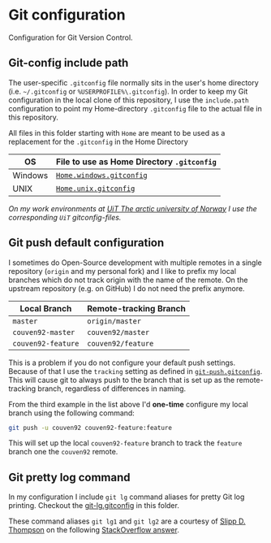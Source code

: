 # Git configuration

Configuration for Git Version Control.

## Git-config include path

The user-specific `.gitconfig` file normally sits in the user's home directory (i.e. `~/.gitconfig` or `%USERPROFILE%\.gitconfig`). In order to keep my Git configuration in the local clone of this repository, I use the `include.path` configuration to point my Home-directory `.gitconfig` file to the actual file in this repository.

All files in this folder starting with `Home` are meant to be used as a replacement for the `.gitconfig` in the Home Directory

| OS | File to use as Home Directory `.gitconfig` |
| - | - |
| Windows | [`Home.windows.gitconfig`](Home.windows.gitconfig) |
| UNIX | [`Home.unix.gitconfig`](Home.unix.gitconfig) |

*On my work environments at [UiT The arctic university of Norway](https://uit.no/) I use the corresponding `UiT` gitconfig-files.*

## Git push default configuration

I sometimes do Open-Source development with multiple remotes in a single repository (`origin` and my personal fork) and I like to prefix my local branches which do not track origin with the name of the remote. On the upstream repository (e.g. on GitHub) I do not need the prefix anymore.

| Local Branch | Remote-tracking Branch |
| - | - |
| `master` | `origin/master` |
| `couven92-master` | `couven92/master` |
| `couven92-feature` | `couven92/feature` |

This is a problem if you do not configure your default push settings. Because of that I use the `tracking` setting as defined in [`git-push.gitconfig`](git-push.gitconfig). This will cause git to always push to the branch that is set up as the remote-tracking branch, regardless of differences in naming.

From the third example in the list above I'd **one-time** configure my local branch using the following command:

``` sh
git push -u couven92 couven92-feature:feature
```

This will set up the local `couven92-feature` branch to track the `feature` branch one the `couven92` remote.

## Git pretty log command

In my configuration I include `git lg` command aliases for pretty Git log printing. Checkout the [git-lg.gitconfig](git-lg.gitconfig) in this folder.

These command aliases `git lg1` and `git lg2` are a courtesy of [Slipp D. Thompson](https://stackoverflow.com/users/177525/slipp-d-thompson) on the following [StackOverflow answer](https://stackoverflow.com/a/9074343).
